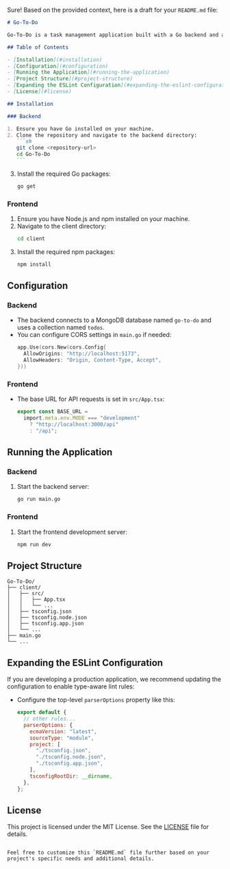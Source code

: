 Sure! Based on the provided context, here is a draft for your `README.md` file:

````markdown
# Go-To-Do

Go-To-Do is a task management application built with a Go backend and a React frontend. This project uses MongoDB for data storage and Fiber as the web framework for the backend.

## Table of Contents

- [Installation](#installation)
- [Configuration](#configuration)
- [Running the Application](#running-the-application)
- [Project Structure](#project-structure)
- [Expanding the ESLint Configuration](#expanding-the-eslint-configuration)
- [License](#license)

## Installation

### Backend

1. Ensure you have Go installed on your machine.
2. Clone the repository and navigate to the backend directory:
   ```sh
   git clone <repository-url>
   cd Go-To-Do
   ```
````

3. Install the required Go packages:
   ```sh
   go get
   ```

### Frontend

1. Ensure you have Node.js and npm installed on your machine.
2. Navigate to the client directory:
   ```sh
   cd client
   ```
3. Install the required npm packages:
   ```sh
   npm install
   ```

## Configuration

### Backend

- The backend connects to a MongoDB database named `go-to-do` and uses a collection named `todos`.
- You can configure CORS settings in `main.go` if needed:
  ```go
  app.Use(cors.New(cors.Config{
    AllowOrigins: "http://localhost:5173",
    AllowHeaders: "Origin, Content-Type, Accept",
  }))
  ```

### Frontend

- The base URL for API requests is set in `src/App.tsx`:
  ```ts
  export const BASE_URL =
    import.meta.env.MODE === "development"
      ? "http://localhost:3000/api"
      : "/api";
  ```

## Running the Application

### Backend

1. Start the backend server:
   ```sh
   go run main.go
   ```

### Frontend

1. Start the frontend development server:
   ```sh
   npm run dev
   ```

## Project Structure

```
Go-To-Do/
├── client/
│   ├── src/
│   │   ├── App.tsx
│   │   └── ...
│   ├── tsconfig.json
│   ├── tsconfig.node.json
│   ├── tsconfig.app.json
│   └── ...
├── main.go
└── ...
```

## Expanding the ESLint Configuration

If you are developing a production application, we recommend updating the configuration to enable type-aware lint rules:

- Configure the top-level `parserOptions` property like this:

  ```js
  export default {
    // other rules...
    parserOptions: {
      ecmaVersion: "latest",
      sourceType: "module",
      project: [
        "./tsconfig.json",
        "./tsconfig.node.json",
        "./tsconfig.app.json",
      ],
      tsconfigRootDir: __dirname,
    },
  };
  ```

## License

This project is licensed under the MIT License. See the [LICENSE](LICENSE) file for details.

```

Feel free to customize this `README.md` file further based on your project's specific needs and additional details.
```
